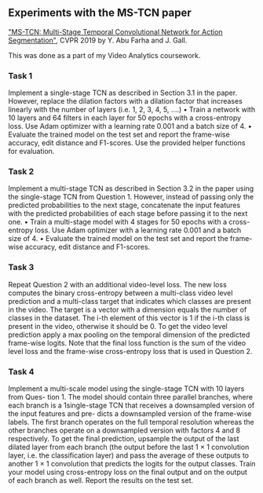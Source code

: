## Experiments with the MS-TCN paper
["MS-TCN: Multi-Stage Temporal Convolutional Network for Action Segmentation"](https://openaccess.thecvf.com/content_CVPR_2019/papers/Abu_Farha_MS-TCN_Multi-Stage_Temporal_Convolutional_Network_for_Action_Segmentation_CVPR_2019_paper.pdf), CVPR 2019 by Y. Abu Farha and J. Gall.

This was done as a part of my Video Analytics coursework.

### Task 1
Implement a single-stage TCN as described in Section 3.1 in the paper. However, replace the
dilation factors with a dilation factor that increases linearly with the number of layers
(i.e. 1, 2, 3, 4, 5, ....)
• Train a network with 10 layers and 64 filters in each layer for 50 epochs with a
cross-entropy loss. Use Adam optimizer with a learning rate 0.001 and a batch
size of 4.
• Evaluate the trained model on the test set and report the frame-wise accuracy,
edit distance and F1-scores. Use the provided helper functions for evaluation.

### Task 2
Implement a multi-stage TCN as described in Section 3.2 in the paper using the single-stage
TCN from Question 1. However, instead of passing only the predicted probabilities to
the next stage, concatenate the input features with the predicted probabilities of each
stage before passing it to the next one.
• Train a multi-stage model with 4 stages for 50 epochs with a cross-entropy loss.
Use Adam optimizer with a learning rate 0.001 and a batch size of 4.
• Evaluate the trained model on the test set and report the frame-wise accuracy,
edit distance and F1-scores.

### Task 3
Repeat Question 2 with an additional video-level loss. The new loss computes the
binary cross-entropy between a multi-class video level prediction and a multi-class
target that indicates which classes are present in the video. The target is a vector
with a dimension equals the number of classes in the dataset. The i-th element of
this vector is 1 if the i-th class is present in the video, otherwise it should be 0. To
get the video level prediction apply a max pooling on the temporal dimension of the
predicted frame-wise logits. Note that the final loss function is the sum of the video
level loss and the frame-wise cross-entropy loss that is used in Question 2.

### Task 4
Implement a multi-scale model using the single-stage TCN with 10 layers from Ques-
tion 1. The model should contain three parallel branches, where each branch is a
1single-stage TCN that receives a downsampled version of the input features and pre-
dicts a downsampled version of the frame-wise labels. The first branch operates on
the full temporal resolution whereas the other branches operate on a downsampled
version with factors 4 and 8 respectively. To get the final prediction, upsample the
output of the last dilated layer from each branch (the output before the last 1 × 1
convolution layer, i.e. the classification layer) and pass the average of these outputs
to another 1 × 1 convolution that predicts the logits for the output classes. Train your
model using cross-entropy loss on the final output and on the output of each branch
as well. Report the results on the test set.
